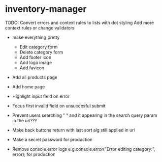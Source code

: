 # inventory-manager

TODO:
Convert errors and context rules to lists with dot styling
Add more context rules or change validators

- make everything pretty

  - Edit category form
  - Delete category form
  - Add footer icon
  - Add logo image
  - Add favicon

- Add all products page
- Add home page

- Highlight input field on error
- Focus first invalid field on unsuccesful submit

- Prevent users searching " " and it appearing in the search query param in the url???

- Make back buttons return with last sort alg still applied in url

- Make a secret password for production
- Remove console.error logs e.g.console.error("Error editing category:", error); for production
